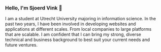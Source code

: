 ### Hello, I'm Sjoerd Vink 👋

I am a student at Utrecht University majoring in information science. In the past two years, I have been involved in developing websites and applications at different scales. From local companies to large platforms that are scalable. I am confident that I can bring my strong, diverse technical and business background to best suit your current needs and future ventures.
